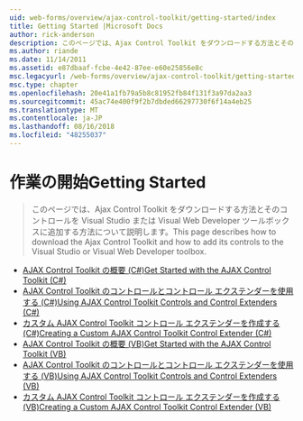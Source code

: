 ```yaml
---
uid: web-forms/overview/ajax-control-toolkit/getting-started/index
title: Getting Started |Microsoft Docs
author: rick-anderson
description: このページでは、Ajax Control Toolkit をダウンロードする方法とそのコントロールを Visual Studio または Visual Web Developer ツールボックスに追加する方法について説明します。
ms.author: riande
ms.date: 11/14/2011
ms.assetid: e87dbaaf-fcbe-4e42-87ee-e60e25856e8c
msc.legacyurl: /web-forms/overview/ajax-control-toolkit/getting-started
msc.type: chapter
ms.openlocfilehash: 20e41a1fb79a5b8c81952fb84f131f3a97da2aa3
ms.sourcegitcommit: 45ac74e400f9f2b7dbded66297730f6f14a4eb25
ms.translationtype: MT
ms.contentlocale: ja-JP
ms.lasthandoff: 08/16/2018
ms.locfileid: "48255037"
---
```

<a name="getting-started"></a><span data-ttu-id="ef77d-103">作業の開始</span><span class="sxs-lookup"><span data-stu-id="ef77d-103">Getting Started</span></span>
====================
> <span data-ttu-id="ef77d-104">このページでは、Ajax Control Toolkit をダウンロードする方法とそのコントロールを Visual Studio または Visual Web Developer ツールボックスに追加する方法について説明します。</span><span class="sxs-lookup"><span data-stu-id="ef77d-104">This page describes how to download the Ajax Control Toolkit and how to add its controls to the Visual Studio or Visual Web Developer toolbox.</span></span>


- [<span data-ttu-id="ef77d-105">AJAX Control Toolkit の概要 (C#)</span><span class="sxs-lookup"><span data-stu-id="ef77d-105">Get Started with the AJAX Control Toolkit (C#)</span></span>](get-started-with-the-ajax-control-toolkit-cs.md)
- [<span data-ttu-id="ef77d-106">AJAX Control Toolkit のコントロールとコントロール エクステンダーを使用する (C#)</span><span class="sxs-lookup"><span data-stu-id="ef77d-106">Using AJAX Control Toolkit Controls and Control Extenders (C#)</span></span>](using-ajax-control-toolkit-controls-and-control-extenders-cs.md)
- [<span data-ttu-id="ef77d-107">カスタム AJAX Control Toolkit コントロール エクステンダーを作成する (C#)</span><span class="sxs-lookup"><span data-stu-id="ef77d-107">Creating a Custom AJAX Control Toolkit Control Extender (C#)</span></span>](creating-a-custom-ajax-control-toolkit-control-extender-cs.md)
- [<span data-ttu-id="ef77d-108">AJAX Control Toolkit の概要 (VB)</span><span class="sxs-lookup"><span data-stu-id="ef77d-108">Get Started with the AJAX Control Toolkit (VB)</span></span>](get-started-with-the-ajax-control-toolkit-vb.md)
- [<span data-ttu-id="ef77d-109">AJAX Control Toolkit のコントロールとコントロール エクステンダーを使用する (VB)</span><span class="sxs-lookup"><span data-stu-id="ef77d-109">Using AJAX Control Toolkit Controls and Control Extenders (VB)</span></span>](using-ajax-control-toolkit-controls-and-control-extenders-vb.md)
- [<span data-ttu-id="ef77d-110">カスタム AJAX Control Toolkit コントロール エクステンダーを作成する (VB)</span><span class="sxs-lookup"><span data-stu-id="ef77d-110">Creating a Custom AJAX Control Toolkit Control Extender (VB)</span></span>](creating-a-custom-ajax-control-toolkit-control-extender-vb.md)
